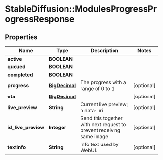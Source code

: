 # StableDiffusion::ModulesProgressProgressResponse

## Properties
Name | Type | Description | Notes
------------ | ------------- | ------------- | -------------
**active** | **BOOLEAN** |  | 
**queued** | **BOOLEAN** |  | 
**completed** | **BOOLEAN** |  | 
**progress** | [**BigDecimal**](BigDecimal.md) | The progress with a range of 0 to 1 | [optional] 
**eta** | [**BigDecimal**](BigDecimal.md) |  | [optional] 
**live_preview** | **String** | Current live preview; a data: uri | [optional] 
**id_live_preview** | **Integer** | Send this together with next request to prevent receiving same image | [optional] 
**textinfo** | **String** | Info text used by WebUI. | [optional] 

